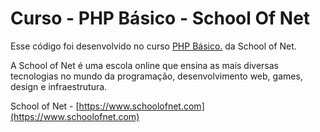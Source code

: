 # Curso - PHP Básico - School Of Net

Esse código foi desenvolvido no curso [PHP Básico.](https://www.schoolofnet.com/curso/php/linguagem-php/iniciando-com-php/) da School of Net.

A School of Net é uma escola online que ensina as mais diversas tecnologias no mundo da programação, desenvolvimento web, games, design e infraestrutura.

School of Net - [https://www.schoolofnet.com](https://www.schoolofnet.com)
